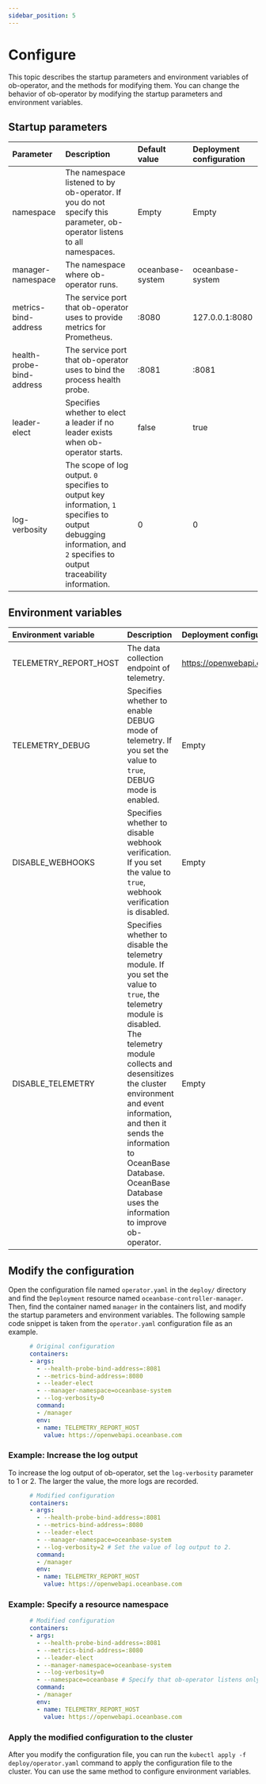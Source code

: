 ```yaml
---
sidebar_position: 5
---
```


# Configure

This topic describes the startup parameters and environment variables of ob-operator, and the methods for modifying them. You can change the behavior of ob-operator by modifying the startup parameters and environment variables.

## Startup parameters

| Parameter | Description | Default value | Deployment configuration |
| :----------------------- | :----------------------------------------------------------------- | :-------------- | :-------------- |
| namespace | The namespace listened to by ob-operator. If you do not specify this parameter, ob-operator listens to all namespaces. | Empty | Empty |
| manager-namespace | The namespace where ob-operator runs. | oceanbase-system | oceanbase-system |
| metrics-bind-address | The service port that ob-operator uses to provide metrics for Prometheus. | :8080 | 127.0.0.1:8080 |
| health-probe-bind-address | The service port that ob-operator uses to bind the process health probe. | :8081 | :8081 |
| leader-elect | Specifies whether to elect a leader if no leader exists when ob-operator starts. | false | true |
| log-verbosity | The scope of log output. `0` specifies to output key information, `1` specifies to output debugging information, and `2` specifies to output traceability information. | 0 | 0 |

## Environment variables

| Environment variable | Description | Deployment configuration |
| :------------------- | :-------------------------------- | :------------------------------- |
| TELEMETRY_REPORT_HOST | The data collection endpoint of telemetry. | https://openwebapi.oceanbase.com |
| TELEMETRY_DEBUG | Specifies whether to enable DEBUG mode of telemetry. If you set the value to `true`, DEBUG mode is enabled. | Empty |
| DISABLE_WEBHOOKS | Specifies whether to disable webhook verification. If you set the value to `true`, webhook verification is disabled. | Empty |
| DISABLE_TELEMETRY | Specifies whether to disable the telemetry module. If you set the value to `true`, the telemetry module is disabled. The telemetry module collects and desensitizes the cluster environment and event information, and then it sends the information to OceanBase Database. OceanBase Database uses the information to improve ob-operator. | Empty |

## Modify the configuration

Open the configuration file named `operator.yaml` in the `deploy/` directory and find the `Deployment` resource named `oceanbase-controller-manager`. Then, find the container named `manager` in the containers list, and modify the startup parameters and environment variables. The following sample code snippet is taken from the `operator.yaml` configuration file as an example.

```yaml
      # Original configuration
      containers:
      - args:
        - --health-probe-bind-address=:8081
        - --metrics-bind-address=:8080
        - --leader-elect
        - --manager-namespace=oceanbase-system
        - --log-verbosity=0
        command:
        - /manager
        env:
        - name: TELEMETRY_REPORT_HOST
          value: https://openwebapi.oceanbase.com
```

### Example: Increase the log output

To increase the log output of ob-operator, set the `log-verbosity` parameter to 1 or 2. The larger the value, the more logs are recorded.

```yaml
      # Modified configuration
      containers:
      - args:
        - --health-probe-bind-address=:8081
        - --metrics-bind-address=:8080
        - --leader-elect
        - --manager-namespace=oceanbase-system
        - --log-verbosity=2 # Set the value of log output to 2.
        command:
        - /manager
        env:
        - name: TELEMETRY_REPORT_HOST
          value: https://openwebapi.oceanbase.com
```

### Example: Specify a resource namespace

```yaml
      # Modified configuration
      containers:
      - args:
        - --health-probe-bind-address=:8081
        - --metrics-bind-address=:8080
        - --leader-elect
        - --manager-namespace=oceanbase-system
        - --log-verbosity=0
        - --namespace=oceanbase # Specify that ob-operator listens only to resources in the oceanbase namespace.
        command:
        - /manager
        env:
        - name: TELEMETRY_REPORT_HOST
          value: https://openwebapi.oceanbase.com
```

### Apply the modified configuration to the cluster

After you modify the configuration file, you can run the `kubectl apply -f deploy/operator.yaml` command to apply the configuration file to the cluster. You can use the same method to configure environment variables.
